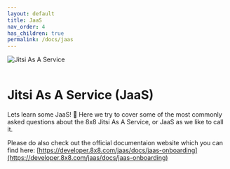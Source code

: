 ```yaml
---
layout: default
title: JaaS
nav_order: 4
has_children: true
permalink: /docs/jaas
---
```


<img
    style="display: block;
           margin-left: auto;
           margin-right: auto;"
    src="/cpaas-wiki/image_assets/jitsi+powered_by.png"
    alt="Jitsi As A Service">
&nbsp;

# Jitsi As A Service (JaaS)

Lets learn some JaaS! 🎷
Here we try to cover some of the most commonly asked questions about the 8x8 Jitsi As A Service, or JaaS as we like to call it.

Please do also check out the official documentaion website which you can find here:
[https://developer.8x8.com/jaas/docs/jaas-onboarding](https://developer.8x8.com/jaas/docs/jaas-onboarding)
